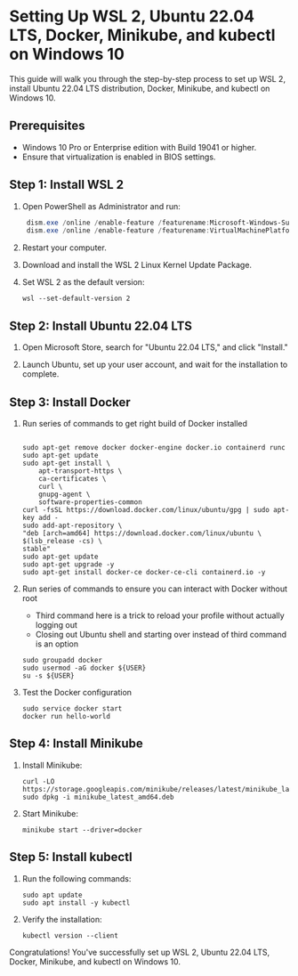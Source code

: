 # Setting Up WSL 2, Ubuntu 22.04 LTS, Docker, Minikube, and kubectl on Windows 10

This guide will walk you through the step-by-step process to set up WSL 2, install Ubuntu 22.04 LTS distribution, Docker, Minikube, and kubectl on Windows 10.

## Prerequisites

- Windows 10 Pro or Enterprise edition with Build 19041 or higher.
- Ensure that virtualization is enabled in BIOS settings.

## Step 1: Install WSL 2

1. Open PowerShell as Administrator and run:
   ```powershell
    dism.exe /online /enable-feature /featurename:Microsoft-Windows-Subsystem-Linux /all /norestart
    dism.exe /online /enable-feature /featurename:VirtualMachinePlatform /all /norestart
    ```
2. Restart your computer.

3. Download and install the WSL 2 Linux Kernel Update Package.

4. Set WSL 2 as the default version:
    
    ```
    wsl --set-default-version 2
    ```

## Step 2: Install Ubuntu 22.04 LTS

1. Open Microsoft Store, search for "Ubuntu 22.04 LTS," and click "Install."

2. Launch Ubuntu, set up your user account, and wait for the installation to complete.

## Step 3: Install Docker

1. Run series of commands to get right build of Docker installed
    
    ```Removes the old crap, gets the dependencies right, adds Docker key, adds Docker repo, installs the new hotness
    
    sudo apt-get remove docker docker-engine docker.io containerd runc
    sudo apt-get update
    sudo apt-get install \
        apt-transport-https \
        ca-certificates \
        curl \
        gnupg-agent \
        software-properties-common
    curl -fsSL https://download.docker.com/linux/ubuntu/gpg | sudo apt-key add -
    sudo add-apt-repository \
    "deb [arch=amd64] https://download.docker.com/linux/ubuntu \
    $(lsb_release -cs) \
    stable"
    sudo apt-get update
    sudo apt-get upgrade -y
    sudo apt-get install docker-ce docker-ce-cli containerd.io -y
    ```
2. Run series of commands to ensure you can interact with Docker without root

    - Third command here is a trick to reload your profile without actually logging out
    - Closing out Ubuntu shell and starting over instead of third command is an option

    ```
    sudo groupadd docker
    sudo usermod -aG docker ${USER}
    su -s ${USER}
    ```

3. Test the Docker configuration

    ```
    sudo service docker start
    docker run hello-world
    ```

## Step 4: Install Minikube

1. Install Minikube:

    ```
    curl -LO https://storage.googleapis.com/minikube/releases/latest/minikube_latest_amd64.deb
    sudo dpkg -i minikube_latest_amd64.deb
    ```

2. Start Minikube:

    ```
    minikube start --driver=docker
    ```

## Step 5: Install kubectl
    
1.  Run the following commands:

    ```
    sudo apt update
    sudo apt install -y kubectl
    ```

2. Verify the installation:

    ```
    kubectl version --client
    ```

Congratulations! You've successfully set up WSL 2, Ubuntu 22.04 LTS, Docker, Minikube, and kubectl on Windows 10.